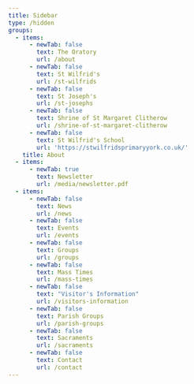 ```yaml
---
title: Sidebar
type: /hidden
groups:
  - items:
      - newTab: false
        text: The Oratory
        url: /about
      - newTab: false
        text: St Wilfrid's
        url: /st-wilfrids
      - newTab: false
        text: St Joseph's
        url: /st-josephs
      - newTab: false
        text: Shrine of St Margaret Clitherow
        url: /shrine-of-st-margaret-clitherow
      - newTab: false
        text: St Wilfrid's School
        url: 'https://stwilfridsprimaryyork.co.uk/'
    title: About
  - items:
      - newTab: true
        text: Newsletter
        url: /media/newsletter.pdf
  - items:
      - newTab: false
        text: News
        url: /news
      - newTab: false
        text: Events
        url: /events
      - newTab: false
        text: Groups
        url: /groups
      - newTab: false
        text: Mass Times
        url: /mass-times
      - newTab: false
        text: "Visitor's Information"
        url: /visitors-information
      - newTab: false
        text: Parish Groups
        url: /parish-groups
      - newTab: false
        text: Sacraments
        url: /sacraments
      - newTab: false
        text: Contact
        url: /contact
---
```


